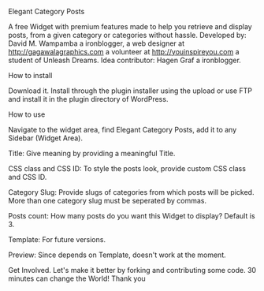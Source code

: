 Elegant Category Posts

A free Widget with premium features made to help you retrieve and display posts, from a given category or categories without hassle.
Developed by: David M. Wampamba a ironblogger, a web designer at http://gagawalagraphics.com a volunteer at http://youinspireyou.com a student of Unleash Dreams.
Idea contributor: Hagen Graf a ironblogger.

How to install

Download it.
Install through the plugin installer using the upload or use FTP and install it in the plugin directory of WordPress.

How to use

Navigate to the widget area, find Elegant Category Posts, add it to any Sidebar (Widget Area).

Title: Give meaning by providing a meaningful Title.

CSS class and CSS ID: To style the posts look, provide custom CSS class and CSS ID.

Category Slug: Provide slugs of categories from which posts will be picked. More than one category slug must be seperated by commas.

Posts count: How many posts do you want this Widget to display? Default is 3.

Template: For future versions.

Preview: Since depends on Template, doesn't work at the moment.

Get Involved.
Let's make it better by forking and contributing some code. 30 minutes can change the World! Thank you
